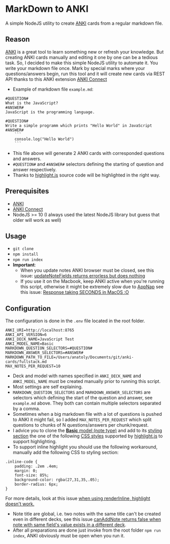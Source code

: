 # MarkDown to ANKI
A simple NodeJS utility to create [ANKI](https://apps.ankiweb.net/)  cards from a regular markdown file.

## Reason
[ANKI](https://apps.ankiweb.net/) is a great tool to learn something new or refresh your knowledge. But creating ANKI cards manually and editing it one by one can be a tedious task. So, I decided to make this simple NodeJS utility to automate it. You write your markdown file once. Mark by special marks where your questions/answers begin, run this tool and it will create new cards via REST API thanks to this ANKI extension [ANKI Connect](https://ankiweb.net/shared/info/2055492159)

- Example of markdown file `example.md`:
```
#QUESTION#
What is the JavaScript?
#ANSWER#
JavaScript is the programming language.

#QUESTION#
Write a simple programm which prints "Hello World" in JavaScript
#ANSWER#
    ```
    console.log("Hello World")
    ```
```

- This file above will generate 2 ANKI cards with corresponded questions and answers.
- `#QUESTION#` and `#ANSWER#` selectors defining the starting of question and answer respectively.
- Thanks to [highlight.js](https://github.com/highlightjs/highlight.js) source code will be highlighted in the right way.

## Prerequisites
- [ANKI](https://apps.ankiweb.net/)
- [ANKI Connect](https://ankiweb.net/shared/info/2055492159)
- NodeJS >= 10 (I always used the latest NodeJS library but guess that older will work as well)

## Usage
- `git clone`
- `npm install`
- `npm run index`
- **Important**:
    - When you update notes ANKI browser must be closed, see this issue: [updateNoteFields returns errorless but does nothing](https://github.com/FooSoft/anki-connect/issues/82#issuecomment-500179245)
    - If you use it on the Macbook, keep ANKI active when you're running this script, 
    otherwise it might be extremely slow due to [AppNap](https://www.howtogeek.com/277414/what-is-app-nap-is-it-slowing-down-my-mac-apps/) see this issue: [Response taking SECONDS in MacOS :O](https://github.com/FooSoft/anki-connect/issues/129#issuecomment-696768108)

## Configuration
The configuration is done in the `.env` file located in the root folder.
```
ANKI_URI=http://localhost:8765
ANKI_API_VERSION=6
ANKI_DECK_NAME=JavaScript Test
ANKI_MODEL_NAME=Basic
MARKDOWN_QUESTION_SELECTORS=#QUESTION#
MARKDOWN_ANSWER_SELECTORS=#ANSWER#
MARKDOWN_PATH_TO_FILE=/Users/anatoly/Documents/git/anki-cards/fullstack.md
MAX_NOTES_PER_REQUEST=10
```
- Deck and model with names specified in `ANKI_DECK_NAME` and `ANKI_MODEL_NAME` must be created manually prior to running this script. 
- Most settings are self explaining. 
- `MARKDOWN_QUESTION_SELECTORS` and `MARKDOWN_ANSWER_SELECTORS`  are selectors which defining the start of the question and answer, see `example.md` above. They both can contain multiple selectors separated by a comma. 
- Sometimes when a big markdown file with a lot of questions is pushed to ANKI it might fail, so I added `MAX_NOTES_PER_REQUEST` which split questions to chunks of N questions/answers per chunk/request.
- I advice you to clone the [**Basic** model (note type)](https://apps.ankiweb.net/docs/manual20.html#note-types) and add to its [styling section](https://apps.ankiweb.net/docs/manual20.html#card-styling) the one of the following [CSS styles](https://github.com/highlightjs/highlight.js/tree/master/src/styles) supported by [highlight.js](https://github.com/highlightjs/highlight.js) to support highlighting. 
- To support inline highlight you should use the following workaround, manually add the following CSS to styling section:
```
.inline-code {
    padding: .2em .4em;
    margin: 0;
    font-size: 85%;
    background-color: rgba(27,31,35,.05);
    border-radius: 6px;
}

```
For more details, look at this issue [when using renderInline, highlight doesn't work.](https://github.com/markdown-it/markdown-it/issues/576)
- Note title are global, i.e. two notes with the same title can't be created even in different decks, see this issue [canAddNote returns false when note with same field's value exists in a different deck](https://github.com/FooSoft/anki-connect/issues/81).
- After all preparations are done just invoke from the root folder `npm run index`, ANKI obviously must be open when you run it.
